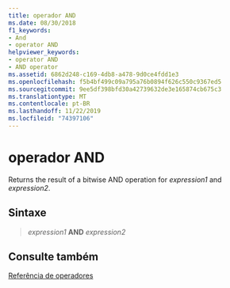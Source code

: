 ```yaml
---
title: operador AND
ms.date: 08/30/2018
f1_keywords:
- And
- operator AND
helpviewer_keywords:
- operator AND
- AND operator
ms.assetid: 6862d248-c169-4db8-a478-9d0ce4fdd1e3
ms.openlocfilehash: f5b4bf499c09a795a76b0894f626c550c9367ed5
ms.sourcegitcommit: 9ee5df398bfd30a42739632de3e165874cb675c3
ms.translationtype: MT
ms.contentlocale: pt-BR
ms.lasthandoff: 11/22/2019
ms.locfileid: "74397106"
---
```

# <a name="operator-and"></a>operador AND

Returns the result of a bitwise AND operation for *expression1* and *expression2*.

## <a name="syntax"></a>Sintaxe

> *expression1* **AND** *expression2*

## <a name="see-also"></a>Consulte também

[Referência de operadores](../../assembler/masm/operators-reference.md)
